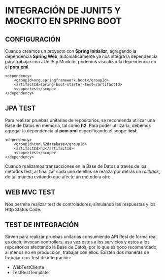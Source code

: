 # INTEGRACIÓN DE JUNIT5 Y MOCKITO EN SPRING BOOT

## CONFIGURACIÓN

Cuando creamos un proyecto con **Spring Initializr**, agregando la dependencia **Spring Web**, automáticamente ya nos integra la dependencia para trabajar con JUnit5 y Mockito, podemos visualizar la dependencia en el **pom.xml**.

~~~
<dependency>
    <groupId>org.springframework.boot</groupId>
    <artifactId>spring-boot-starter-test</artifactId>
    <scope>test</scope>
</dependency>
~~~

## JPA TEST

Para realizar pruebas unitarias de repositorios, se recomienda utilizar una Base de Datos en memoria, tal como **h2**. Para poder utilizarla, debemos agregar la dependencia al **pom.xml** especificando el scope: **test**.

~~~
<dependency>
    <groupId>com.h2database</groupId>
    <artifactId>h2</artifactId>
    <scope>test</scope>
</dependency>
~~~

Cuando realizamos transacciones en la Base de Datos a través de los métodos test, al finalizar cada uno de ellos se realiza por detrás un _rollback_, de tal manera evitando que afecte un método a otro.

## WEB MVC TEST

Nos permite realizar test de controladores, simulando las respuestas y los Http Status Code.

## TEST DE INTEGRACIÓN

Sirven para realizar pruebas unitarias consumiendo API Rest de forma real, es decir, invocan controllers, asu vez estos a los servicios y estos a los repositorios afectando la Base de Datos, por lo que es poco recomendado, al menos no en producción, trabajar con ellos. Existen dos maneras de trabajar con Test de integración: 

* WebTestCliente
* TestRestTemplate